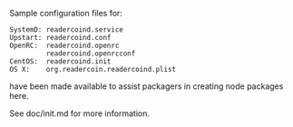 Sample configuration files for:
```
SystemD: readercoind.service
Upstart: readercoind.conf
OpenRC:  readercoind.openrc
         readercoind.openrcconf
CentOS:  readercoind.init
OS X:    org.readercoin.readercoind.plist
```
have been made available to assist packagers in creating node packages here.

See doc/init.md for more information.
